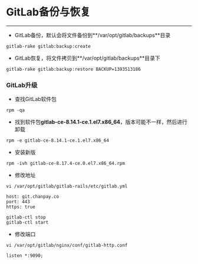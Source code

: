 # GitLab备份与恢复

---

* GitLab备份，默认会将文件备份到**/var/opt/gitlab/backups**目录

```shell
gitlab-rake gitlab:backup:create
```

* GitLab恢复，将文件拷贝到**/var/opt/gitlab/backups**目录下

```shell
gitlab-rake gitlab:backup:restore BACKUP=1393513186
```

### GitLab升级

* 查找GitLab软件包

```shell
rpm -qa
```

* 找到软件包**gitlab-ce-8.14.1-ce.1.el7.x86\_64**，版本可能不一样，然后进行卸载

```shell
rpm -e gitlab-ce-8.14.1-ce.1.el7.x86_64
```

* 安装新版

```shell
rpm -ivh gitlab-ce-8.17.4-ce.0.el7.x86_64.rpm
```

* 修改地址

```shell
vi /var/opt/gitlab/gitlab-rails/etc/gitlab.yml

host: git.chanpay.co
port: 443
https: true

gitlab-ctl stop
gitlab-ctl start
```

* 修改端口

```shell
vi /var/opt/gitlab/nginx/conf/gitlab-http.conf

listen *:9090;
```
